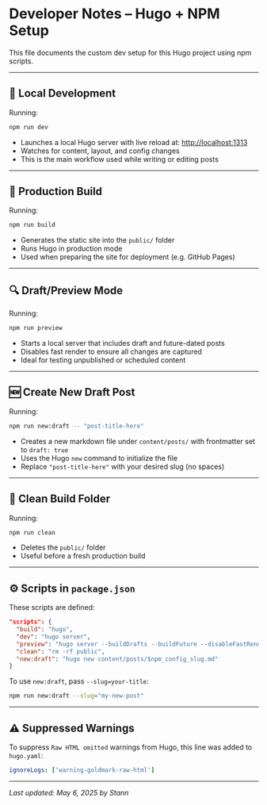 # Developer Notes – Hugo + NPM Setup

This file documents the custom dev setup for this Hugo project using npm scripts.

---

## 🧪 Local Development

Running:

```bash
npm run dev
```

* Launches a local Hugo server with live reload at: [http://localhost:1313](http://localhost:1313)
* Watches for content, layout, and config changes
* This is the main workflow used while writing or editing posts

---

## 🚀 Production Build

Running:

```bash
npm run build
```

* Generates the static site into the `public/` folder
* Runs Hugo in production mode
* Used when preparing the site for deployment (e.g. GitHub Pages)

---

## 🔍 Draft/Preview Mode

Running:

```bash
npm run preview
```

* Starts a local server that includes draft and future-dated posts
* Disables fast render to ensure all changes are captured
* Ideal for testing unpublished or scheduled content

---

## 🆕 Create New Draft Post

Running:

```bash
npm run new:draft -- "post-title-here"
```

* Creates a new markdown file under `content/posts/` with frontmatter set to `draft: true`
* Uses the Hugo `new` command to initialize the file
* Replace `"post-title-here"` with your desired slug (no spaces)

---

## 🧼 Clean Build Folder

Running:

```bash
npm run clean
```

* Deletes the `public/` folder
* Useful before a fresh production build

---

## ⚙️ Scripts in `package.json`

These scripts are defined:

```json
"scripts": {
  "build": "hugo",
  "dev": "hugo server",
  "preview": "hugo server --buildDrafts --buildFuture --disableFastRender",
  "clean": "rm -rf public",
  "new:draft": "hugo new content/posts/$npm_config_slug.md"
}
```

To use `new:draft`, pass `--slug=your-title`:

```bash
npm run new:draft --slug="my-new-post"
```

---

## ⚠️ Suppressed Warnings

To suppress `Raw HTML omitted` warnings from Hugo, this line was added to `hugo.yaml`:

```yaml
ignoreLogs: ['warning-goldmark-raw-html']
```

---

*Last updated: May 6, 2025 by Stann*